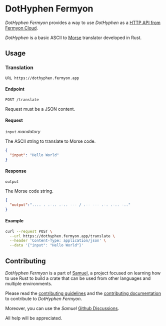 # DotHyphen Fermyon

_DotHyphen Fermyon_ provides a way to use _DotHyphen_ as a [HTTP API from Fermyon Cloud](https://dothyphen.fermyon.app/translate).

_DotHyphen_ is a basic ASCII to [Morse](https://en.wikipedia.org/wiki/Morse_code) translator developed in Rust.

## Usage

### Translation

`URL https://dothyphen.fermyon.app`

#### Endpoint

`POST /translate`

Request must be a JSON content.

#### Request

`input` _mandatory_

The ASCII string to translate to Morse code.

```json
{
  "input": "Hello World"
}
```

#### Response

`output`

The Morse code string.

```json
{
  "output":".... . .-.. .-.. --- / .-- --- .-. .-.. -.."
}
```

#### Example

```bash
curl --request POST \
  --url https://dothyphen.fermyon.app/translate \
  --header 'Content-Type: application/json' \
  --data '{"input": "Hello World"}'
```

## Contributing

_DotHyphen Fermyon_ is a part of [Samuel](https://github.com/isfegu/samuel), a project focused on learning how to use Rust to build a crate that can be used from other languages and multiple environments.

Please read the [contributing guidelines](https://github.com/isfegu/samuel#contributing) and the [contributing documentation](./CONTRIBUTING.md) to contribute to _DotHyphen Fermyon_.

Moreover, you can use the _Samuel_ [Github Discussions](https://github.com/isfegu/samuel/discussions).

All help will be appreciated.
